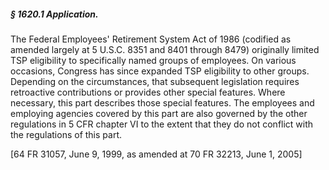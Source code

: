 ##### § 1620.1 Application. #####

The Federal Employees' Retirement System Act of 1986 (codified as amended largely at 5 U.S.C. 8351 and 8401 through 8479) originally limited TSP eligibility to specifically named groups of employees. On various occasions, Congress has since expanded TSP eligibility to other groups. Depending on the circumstances, that subsequent legislation requires retroactive contributions or provides other special features. Where necessary, this part describes those special features. The employees and employing agencies covered by this part are also governed by the other regulations in 5 CFR chapter VI to the extent that they do not conflict with the regulations of this part.

[64 FR 31057, June 9, 1999, as amended at 70 FR 32213, June 1, 2005]
